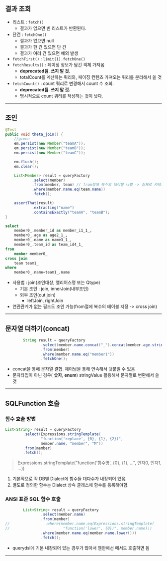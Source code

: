 

## 결과 조회
- 리스트 : `fetch()`
  - 결과가 없으면 빈 리스트가 반환된다.
- 단건 : `fetchOne()`
  - 결과가 없으면 null
  - 결과가 한 건 있으면 단 건
  - 결과가 여러 건 있으면 예외 발생
- `fetchFirst()` : `limit(1).fetchOne()`
- `fetchResults()` : 페이징 정보가 담긴 객체 가져옴
  - **deprecated됨. 쓰지 말 것.** 
  - totalCount를 계산하는 쿼리와, 페이징 컨텐츠 가져오는 쿼리를 분리해서 쓸 것
- `fetchCount()` : count 쿼리로 변경해서 count 수 조회.
  - **deprecated됨. 쓰지 말 것.**
  - 명시적으로 count 쿼리를 작성하는 것이 낫다.

---

## 조인

```java
@Test
public void theta_join() {
    //given
    em.persist(new Member("teamA"));
    em.persist(new Member("teamB"));
    em.persist(new Member("teamC"));

    em.flush();
    em.clear();

    List<Member> result = queryFactory
            .select(member)
            .from(member, team) // from절에 복수의 테이블 나열 -> 실제로 카테시안 조인(cross join) 쿼리 날아감
            .where(member.name.eq(team.name))
            .fetch();

    assertThat(result)
            .extracting("name")
            .containsExactly("teamA", "teamB");
}
```
```sql
select
    member0_.member_id as member_i1_1_,
    member0_.age as age2_1_,
    member0_.name as name3_1_,
    member0_.team_id as team_id4_1_ 
from
    member member0_
cross join
    team team1_ 
where
    member0_.name=team1_.name
```
- 사용법 : join(조인대상, 앨리어스명 또는 Qtype)
  - 기본 조인 : join, innerJoin(내부조인)
  - 외부 조인(out join)
    - leftJoin, rightJoin
- 연관관계가 없는 필드도 조인 가능(from절에 복수의 테이블 지정 -> cross join)

---

## 문자열 더하기(concat)
```java
        String result = queryFactory
                .select(member.name.concat("_").concat(member.age.stringValue()))
                .from(member)
                .where(member.name.eq("member1"))
                .fetchOne();
```
- concat을 통해 문자열 결합. 체이닝을 통해 연속해서 덧붙일 수 있음
- 문자타입이 아닌 경우( **숫자**, **enum**) stringValue 활용해서 문자열로 변환해서 쓸 것

---

## SQLFunction 호출

### 함수 호출 방법
```java
List<String> result = queryFactory
        .select(Expressions.stringTemplate(
                "function('replace', {0}, {1}, {2})",
                member.name, "member", "M"))
        .from(member)
        .fetch();
```
> Expressions.stringTemplate("function('함수명', {0}, {1}, ...", 인자0, 인자1, ...))

1. 기본적으로 각 DB별 Dialect에 함수들 대다수가 내장되어 있음.
2. 별도로 정의한 함수는 Dialect 상속 클래스에 함수를 등록해야함.

### ANSI 표준 SQL 함수 호출
```java
        List<String> result = queryFactory
                .select(member.name)
                .from(member)
//                .where(member.name.eq(Expressions.stringTemplate(
//                        "function('lower', {0})", member.name)))
                .where(member.name.eq(member.name.lower()))
                .fetch();
```
- querydsl에 기본 내장되어 있는 경우가 많아서 웬만해선 메서드 호출하면 됨

---
